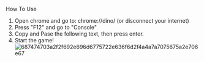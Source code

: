 How To Use
1. Open chrome and go to: chrome://dino/ (or disconnect your internet)
2. Press "F12" and go to "Console"
3. Copy and Pase the following text, then press enter.
4. Start the game!
![687474703a2f2f692e696d6775722e636f6d2f4a4a7a7075675a2e706e67](https://user-images.githubusercontent.com/52817459/61113937-fc372480-a497-11e9-94d0-3d156491c658.png)
